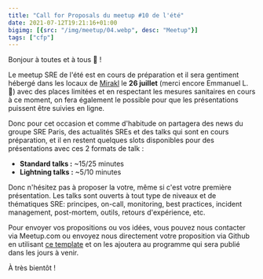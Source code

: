 ```yaml
---
title: "Call for Proposals du meetup #10 de l'été"
date: 2021-07-12T19:21:16+01:00
bigimg: [{src: "/img/meetup/04.webp", desc: "Meetup"}]
tags: ["cfp"]
---
```


Bonjour à toutes et à tous 👋 !

Le meetup SRE de l'été est en cours de préparation et il sera gentiment hébergé dans les locaux de [Mirakl](https://www.mirakl.com/) le **26 juillet** (merci encore Emmanuel L. 🙏) avec des places limitées et en respectant les mesures sanitaires en cours à ce moment, on fera également le possible pour que les présentations puissent être suivies en ligne.

<!--more-->

Donc pour cet occasion et comme d'habitude on partagera des news du groupe SRE Paris, des actualités SREs et des talks qui sont en cours préparation, et il en restent quelques slots disponibles pour des présentations avec ces 2 formats de talk :

* **Standard talks :** ~15/25 minutes
* **Lightning talks :** ~5/10 minutes

Donc n'hésitez pas à proposer la votre, même si c'est votre première présentation. Les talks sont ouverts à tout type de niveaux et de thématiques SRE: principes, on-call, monitoring, best practices, incident management, post-mortem, outils, retours d'expérience, etc.

Pour envoyer vos propositions ou vos idées, vous pouvez nous contacter via Meetup.com ou envoyez nous directement votre proposition via Github en utilisant [ce template](https://github.com/sre-paris/meetups/issues/new?labels=proposal&template=new-proposal.md&title=Proposal%27s+title) et on les ajoutera au programme qui sera publié dans les jours à venir.

À très bientôt !

